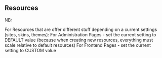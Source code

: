 ## Resources

NB:

For Resources that are offer different stuff depending on a current settings (sites, skins, themes):
For Administration Pages - set the current setting to DEFAULT value (because when creating new resources, everything must scale relative to default resources)
For Frontend       Pages - set the current setting to CUSTOM value
